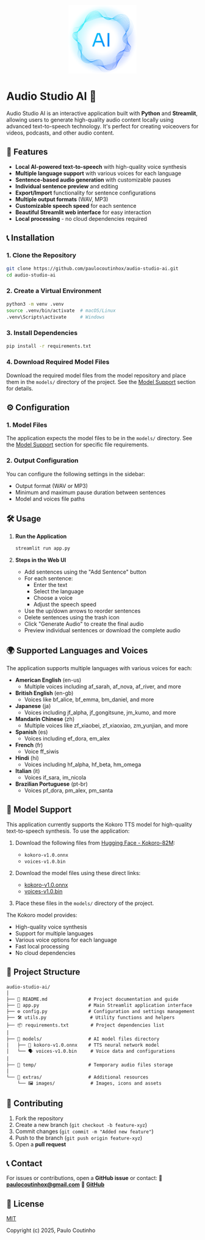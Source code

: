 <p align="center">
    <a href="https://github.com/paulocoutinhox/audio-studio-ai" target="_blank" rel="noopener noreferrer">
        <img width="180" src="extras/images/logo.png" alt="Logo">
    </a>
</p>

# Audio Studio AI 🎤

Audio Studio AI is an interactive application built with **Python** and **Streamlit**, allowing users to generate high-quality audio content locally using advanced text-to-speech technology. It's perfect for creating voiceovers for videos, podcasts, and other audio content.

## 🚀 Features

- **Local AI-powered text-to-speech** with high-quality voice synthesis
- **Multiple language support** with various voices for each language
- **Sentence-based audio generation** with customizable pauses
- **Individual sentence preview** and editing
- **Export/Import** functionality for sentence configurations
- **Multiple output formats** (WAV, MP3)
- **Customizable speech speed** for each sentence
- **Beautiful Streamlit web interface** for easy interaction
- **Local processing** - no cloud dependencies required

## 📞 Installation

### **1. Clone the Repository**
```sh
git clone https://github.com/paulocoutinhox/audio-studio-ai.git
cd audio-studio-ai
```

### **2. Create a Virtual Environment**
```sh
python3 -m venv .venv
source .venv/bin/activate  # macOS/Linux
.venv\Scripts\activate     # Windows
```

### **3. Install Dependencies**
```sh
pip install -r requirements.txt
```

### **4. Download Required Model Files**
Download the required model files from the model repository and place them in the `models/` directory of the project. See the [Model Support](#model-support) section for details.

## ⚙️ Configuration

### **1. Model Files**
The application expects the model files to be in the `models/` directory. See the [Model Support](#model-support) section for specific file requirements.

### **2. Output Configuration**
You can configure the following settings in the sidebar:
- Output format (WAV or MP3)
- Minimum and maximum pause duration between sentences
- Model and voices file paths

## 🛠️ Usage

1. **Run the Application**
   ```sh
   streamlit run app.py
   ```

2. **Steps in the Web UI**
   - Add sentences using the "Add Sentence" button
   - For each sentence:
     - Enter the text
     - Select the language
     - Choose a voice
     - Adjust the speech speed
   - Use the up/down arrows to reorder sentences
   - Delete sentences using the trash icon
   - Click "Generate Audio" to create the final audio
   - Preview individual sentences or download the complete audio

## 🌍 Supported Languages and Voices

The application supports multiple languages with various voices for each:

- **American English** (en-us)
  - Multiple voices including af_sarah, af_nova, af_river, and more
- **British English** (en-gb)
  - Voices like bf_alice, bf_emma, bm_daniel, and more
- **Japanese** (ja)
  - Voices including jf_alpha, jf_gongitsune, jm_kumo, and more
- **Mandarin Chinese** (zh)
  - Multiple voices like zf_xiaobei, zf_xiaoxiao, zm_yunjian, and more
- **Spanish** (es)
  - Voices including ef_dora, em_alex
- **French** (fr)
  - Voice ff_siwis
- **Hindi** (hi)
  - Voices including hf_alpha, hf_beta, hm_omega
- **Italian** (it)
  - Voices if_sara, im_nicola
- **Brazilian Portuguese** (pt-br)
  - Voices pf_dora, pm_alex, pm_santa

## 🤖 Model Support

This application currently supports the Kokoro TTS model for high-quality text-to-speech synthesis. To use the application:

1. Download the following files from [Hugging Face - Kokoro-82M](https://huggingface.co/hexgrad/Kokoro-82M):
   - `kokoro-v1.0.onnx`
   - `voices-v1.0.bin`

2. Download the model files using these direct links:
   - [kokoro-v1.0.onnx](https://github.com/thewh1teagle/kokoro-onnx/releases/download/model-files-v1.0/kokoro-v1.0.onnx)
   - [voices-v1.0.bin](https://github.com/thewh1teagle/kokoro-onnx/releases/download/model-files-v1.0/voices-v1.0.bin)

3. Place these files in the `models/` directory of the project.

The Kokoro model provides:
- High-quality voice synthesis
- Support for multiple languages
- Various voice options for each language
- Fast local processing
- No cloud dependencies

## 📁 Project Structure

```
audio-studio-ai/
│
├── 📝 README.md               # Project documentation and guide
├── 🎯 app.py                  # Main Streamlit application interface
├── ⚙️ config.py               # Configuration and settings management
├── 🛠️ utils.py                # Utility functions and helpers
├── 📦 requirements.txt        # Project dependencies list
│
├── 🤖 models/                 # AI model files directory
│   ├── 🧠 kokoro-v1.0.onnx    # TTS neural network model
│   └── 🗣️ voices-v1.0.bin     # Voice data and configurations
│
├── 🎵 temp/                   # Temporary audio files storage
│
└── 🎨 extras/                 # Additional resources
    └── 🖼️ images/             # Images, icons and assets
```

## 🤝 Contributing

1. Fork the repository
2. Create a new branch (`git checkout -b feature-xyz`)
3. Commit changes (`git commit -m "Added new feature"`)
4. Push to the branch (`git push origin feature-xyz`)
5. Open a **pull request**

## 📞 Contact

For issues or contributions, open a **GitHub issue** or contact:
💎 **paulocoutinhox@gmail.com**
🔗 **[GitHub](https://github.com/paulocoutinho)**

## 📜 License

[MIT](http://opensource.org/licenses/MIT)

Copyright (c) 2025, Paulo Coutinho

